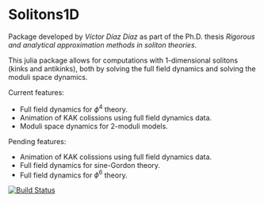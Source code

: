 # Solitons1D

Package developed by *Víctor Díaz Díaz* as part of the Ph.D. thesis *Rigorous and analytical approximation methods in soliton theories*.

This julia package allows for computations with 1-dimensional solitons (kinks and antikinks), both by solving the full field dynamics and solving the moduli space dynamics.

Current features:
- Full field dynamics for $\phi^4$ theory.
- Animation of KAK colissions using full field dynamics data.
- Moduli space dynamics for 2-moduli models.

Pending features:
- Animation of KAK colissions using full field dynamics data.
- Full field dynamics for sine-Gordon theory.
- Full field dynamics for $\phi^6$ theory.

[![Build Status](https://github.com/vddiazz/Solitons1D.jl/actions/workflows/CI.yml/badge.svg?branch=main)](https://github.com/vddiazz/Solitons1D.jl/actions/workflows/CI.yml?query=branch%3Amain)
